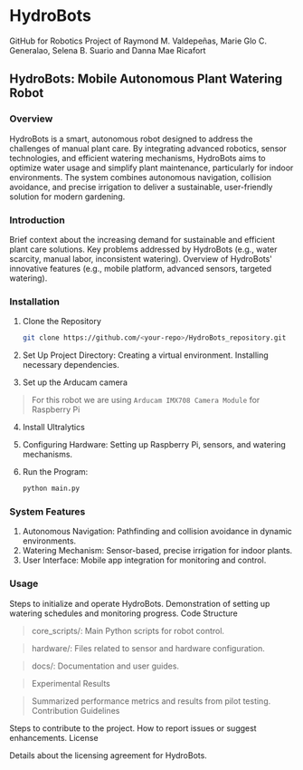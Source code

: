 # HydroBots
GitHub for Robotics Project of Raymond M. Valdepeñas, Marie Glo C. Generalao, Selena B. Suario and Danna Mae Ricafort


## HydroBots: Mobile Autonomous Plant Watering Robot
### Overview
HydroBots is a smart, autonomous robot designed to address the challenges of manual plant care. By integrating advanced robotics, sensor technologies, and efficient watering mechanisms, HydroBots aims to optimize water usage and simplify plant maintenance, particularly for indoor environments. The system combines autonomous navigation, collision avoidance, and precise irrigation to deliver a sustainable, user-friendly solution for modern gardening.

### Introduction

Brief context about the increasing demand for sustainable and efficient plant care solutions.
Key problems addressed by HydroBots (e.g., water scarcity, manual labor, inconsistent watering).
Overview of HydroBots' innovative features (e.g., mobile platform, advanced sensors, targeted watering).

### Installation
1. Clone the Repository
    ```bash
    git clone https://github.com/<your-repo>/HydroBots_repository.git
    ```
2. Set Up Project Directory:
Creating a virtual environment.
Installing necessary dependencies.

3. Set up the Arducam camera
> For this robot we are using `Arducam IMX708 Camera Module` for Raspberry Pi

4. Install Ultralytics

3. Configuring Hardware:
Setting up Raspberry Pi, sensors, and watering mechanisms.

4. Run the Program:
    ```bash
    python main.py
    ```

### System Features

1. Autonomous Navigation: Pathfinding and collision avoidance in dynamic environments.
2. Watering Mechanism: Sensor-based, precise irrigation for indoor plants.
3. User Interface: Mobile app integration for monitoring and control.

### Usage

Steps to initialize and operate HydroBots.
Demonstration of setting up watering schedules and monitoring progress.
Code Structure

> core_scripts/: Main Python scripts for robot control.

> hardware/: Files related to sensor and hardware configuration.

> docs/: Documentation and user guides.

> Experimental Results

> Summarized performance metrics and results from pilot testing.
Contribution Guidelines

Steps to contribute to the project.
How to report issues or suggest enhancements.
License

Details about the licensing agreement for HydroBots.

